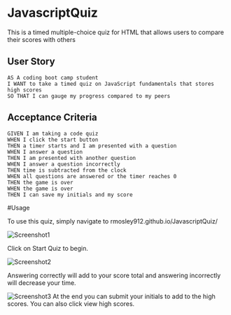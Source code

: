 # JavascriptQuiz
This is a timed multiple-choice quiz for HTML that allows users to compare their scores with others


## User Story

```
AS A coding boot camp student
I WANT to take a timed quiz on JavaScript fundamentals that stores high scores
SO THAT I can gauge my progress compared to my peers
```

## Acceptance Criteria

```
GIVEN I am taking a code quiz
WHEN I click the start button
THEN a timer starts and I am presented with a question
WHEN I answer a question
THEN I am presented with another question
WHEN I answer a question incorrectly
THEN time is subtracted from the clock
WHEN all questions are answered or the timer reaches 0
THEN the game is over
WHEN the game is over
THEN I can save my initials and my score
```

#Usage

To use this quiz, simply navigate to rmosley912.github.io/JavascriptQuiz/

![Screenshot1](https://github.com/RMosley912/JavascriptQuiz/assets/122495055/06d7ad15-771c-40df-8307-178153e71ac2)

Click on Start Quiz to begin.

![Screenshot2](https://github.com/RMosley912/JavascriptQuiz/assets/122495055/91fa9278-5d04-4cf6-8439-bfd3db9d6d52)

 Answering correctly will add to your score total and answering incorrectly will decrease your time.

![Screenshot3](https://github.com/RMosley912/JavascriptQuiz/assets/122495055/73370e26-1087-4cd2-aba3-ea6500a8df10)
At the end you can submit your initials to add to the high scores. You can also click view high scores.




